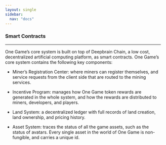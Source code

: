 ```yaml
---
layout: single
sidebar:
  nav: "docs"
---
```


### Smart Contracts
--------------------

One Game’s core system is built on top of Deepbrain Chain, a low cost, decentralized artificial computing platform, as smart contracts.
One Game’s core system contains the following key components: 

- Miner’s Registration Center: where miners can register themselves, and service requests from the client side that are routed to the mining services.

- Incentive Program: manages how One Game token rewards are generated in the whole system, and how the rewards are distributed to miners, developers, and players.

- Land System: a decentralized ledger with full records of land creation, land ownership, and pricing history.

- Asset System: traces the status of all the game assets, such as the status of avatars. Every single asset in the world of One Game is non-fungible, and carries a unique id.




